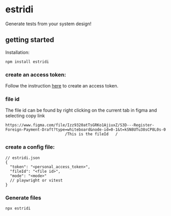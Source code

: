 # estridi

Generate tests from your system design!

## getting started

Installation:

```
npm install estridi
```

### create an access token:

Follow the
instruction [here](https://www.figma.com/developers/api#:~:text=Head%20to%20Settings%20from%20the,and%20scopes%20for%20the%20token.)
to create an access token.

### file id

The file id can be found by right clicking on the current tab in figma and selecting copy link

```
https://www.figma.com/file/Izz9320atTsGRKo1AjiuxZ/S3D---Register-Foreign-Payment-Draft?type=whiteboard&node-id=0-1&t=kSN8UTu38sCP8L0s-0
                          /This is the fileId   /
```

### create a config file:

```json5
// estridi.json
{
  "token": "<personal_access_token>",
  "fileId": "<file id>",
  "mode": "<mode>"
  // playwright or vitest
}

```

### Generate files

```
npx estridi
```
